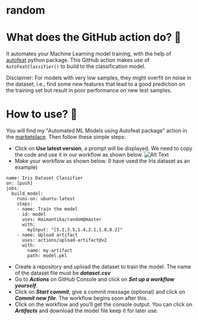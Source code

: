 # random

# What does the GitHub action do? :loudspeaker:
It automates your Machine Learning model training, with the help of [autofeat](https://pypi.org/project/autofeat/) python package. This GitHub action makes use of `AutoFeatClassifier()` to build to the classification model. 

Disclaimer: For models with very low samples, they might overfit on noise in the dataset, i.e., find some new features that lead to a good prediction on the training set but result in poor performance on new test samples. 
# How to use? :information_desk_person:
You will find my "Automated ML Models using Autofeat package" action in the [marketplace](https://github.com/marketplace/actions/automated-ml-models-using-autofeat-package). 
Then follow these simple steps:
- Click on **Use latest version**, a prompt will be displayed. We need to copy the code and use it in our workflow as shown below. ![Alt Text](https://dev-to-uploads.s3.amazonaws.com/i/y6hks38kd4jgozaxu1w5.png)
- Make your workflow as shown below. (I have used the Iris dataset as an example)
```
name: Iris Dataset Classifier
on: [push]
jobs:
  build_model:
    runs-on: ubuntu-latest
    steps:
    - name: Train the model
      id: model
      uses: Haimantika/random@master
      with:
        myInput: "[5.1,3.5,1.4,2.1,1.8,0.2]"
    - name: Upload artifact
      uses: actions/upload-artifact@v2
      with:
        name: my-artifact
        path: model.pkl
```
- Create a repository and upload the dataset to train the model. 
  The name of the dataset file must be ***dataset.csv***
- Go to ***Actions*** on GitHub Console and click on ***Set up a workflow yourself***.
- Click on ***Start commit***, give a commit message (optional) and click on ***Commit new file***. The workflow begins soon after this.
- Click on the workflow and you’ll get the console output. You can click on ***Artifacts*** and download the model file keep it for later use.



